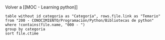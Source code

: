 Volver a [[MOC - Learning python]]

```dataview
table without id categoria as "Categoría", rows.file.link as "Temario"
from "200 - CONOCIMIENTO/Programación/Python/Bibliotecas de python"
where !contains(file.name, "000 - ")
group by categoria
sort file.ctime
```